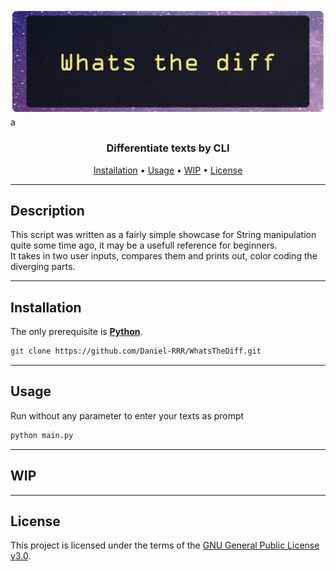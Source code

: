 ![Mark down Wikipedia](banner.png)
a
<h3 align="center">Differentiate texts by CLI</h3>
<p align="center">
    <a href="#Installation">Installation</a> •
    <a href="#Usage">Usage</a> •
    <a href="#WIP">WIP</a> •
    <a href="#License">License</a>
</p>

---

## Description  

This script was written as a fairly simple showcase for String manipulation quite some time ago, it may be a usefull reference for beginners.  
It takes in two user inputs, compares them and prints out, color coding the diverging parts.
  
---
  
## Installation  
  
The only prerequisite is [**Python**](https://www.python.org/downloads/).

```bash
git clone https://github.com/Daniel-RRR/WhatsTheDiff.git
```
  
---
  
## Usage  
  
Run without any parameter to enter your texts as prompt
````bash
python main.py
````  
  
---
  
## WIP
  

  
---
  
## License

This project is licensed under the terms of the
[GNU General Public License v3.0](https://choosealicense.com/licenses/gpl-3.0).  
  
  
  